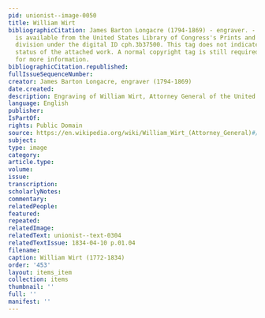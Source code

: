 ```yaml
---
pid: unionist--image-0050
title: William Wirt
bibliographicCitation: James Barton Longacre (1794-1869) - engraver. - This image
  is available from the United States Library of Congress's Prints and Photographs
  division under the digital ID cph.3b37500. This tag does not indicate the copyright
  status of the attached work. A normal copyright tag is still required. See Commons:Licensing
  for more information.
bibliographicCitation.republished: 
fullIssueSequenceNumber: 
creator: James Barton Longacre, engraver (1794-1869)
date.created: 
description: Engraving of William Wirt, Attorney General of the United States
language: English
publisher: 
IsPartOf: 
rights: Public Domain
source: https://en.wikipedia.org/wiki/William_Wirt_(Attorney_General)#/media/File:Attorney_General_William_Wirt.jpg
subject: 
type: image
category: 
article.type: 
volume: 
issue: 
transcription: 
scholarlyNotes: 
commentary: 
relatedPeople: 
featured: 
repeated: 
relatedImage: 
relatedText: unionist--text-0304
relatedTextIssue: 1834-04-10 p.01.04
filename: 
caption: William Wirt (1772-1834)
order: '453'
layout: items_item
collection: items
thumbnail: ''
full: ''
manifest: ''
---
```

